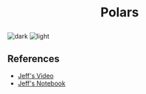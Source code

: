 # <p align="center"> Polars </p>
![dark](https://user-images.githubusercontent.com/12748752/212648966-d8f080dc-5022-41f0-a571-90f5d9aef139.png)
![light](https://user-images.githubusercontent.com/12748752/212648973-a46457e4-8150-42e8-929a-e422a9ed5962.png)


## References 
* [Jeff's Video](https://www.youtube.com/watch?v=J0wpRP-ExVg)
* [Jeff's Notebook](https://github.com/jeffheaton/present/blob/master/youtube/polars/polars.ipynb)

